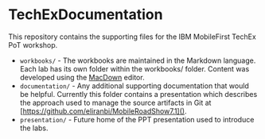# TechExDocumentation

This repository contains the supporting files for the IBM MobileFirst TechEx PoT workshop.

* `workbooks/` - The workbooks are maintained in the Markdown language.  Each lab has its own folder within the workbooks/ folder.  Content was developed using the [MacDown](http://macdown.uranusjr.com/) editor.
* `documentation/` - Any additional supporting documentation that would be helpful.  Currently this folder contains a presentation which describes the approach used to manage the source artifacts in Git at [https://github.com/eliranbi/MobileRoadShow7.1]().
* `presentation/` - Future home of the PPT presentation used to introduce the labs.